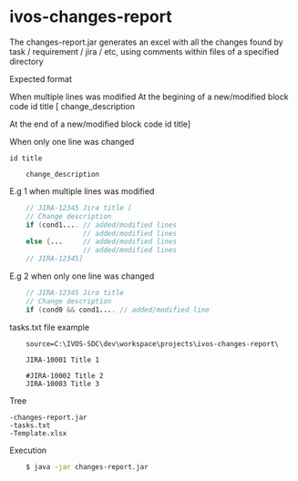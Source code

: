 # ivos-changes-report

The changes-report.jar generates an excel with all the changes found by task / requirement / jira / etc, using comments within files of a specified directory



Expected format

   When multiple lines was modified
   At the begining of a new/modified block code
    id title  [
    change_description
  
   At the end of a new/modified block code
    id title]
    
   When only one line was changed
```
id title
```
        change_description

 E.g 1 when multiple lines was modified

```JAVA    
    // JIRA-12345 Jira title [
    // Change description
    if (cond1.... // added/modified lines 
                  // added/modified lines 
    else {...     // added/modified lines 
                  // added/modified lines 
    // JIRA-12345]
```

 E.g 2 when only one line was changed

```JAVA     
    // JIRA-12345 Jira title 
    // Change description
    if (cond0 && cond1.... // added/modified line
```
    
    
 tasks.txt file example

```properties
    source=C:\IVOS-SDC\dev\workspace\projects\ivos-changes-report\

    JIRA-10001 Title 1

    #JIRA-10002 Title 2
    JIRA-10003 Title 3
```

Tree

    -changes-report.jar
    -tasks.txt
    -Template.xlsx
    


Execution

```bash
    $ java -jar changes-report.jar
```

